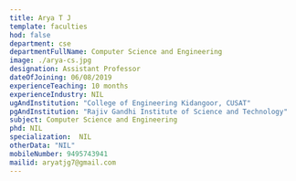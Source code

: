 ```yaml
---
title: Arya T J
template: faculties
hod: false
department: cse
departmentFullName: Computer Science and Engineering
image: ./arya-cs.jpg
designation: Assistant Professor
dateOfJoining: 06/08/2019
experienceTeaching: 10 months
experienceIndustry: NIL
ugAndInstitution: "College of Engineering Kidangoor, CUSAT"
pgAndInstitution: "Rajiv Gandhi Institute of Science and Technology"
subject: Computer Science and Engineering
phd: NIL
specialization:  NIL
otherData: "NIL"
mobileNumber: 9495743941    
mailid: aryatjg7@gmail.com
---
```

